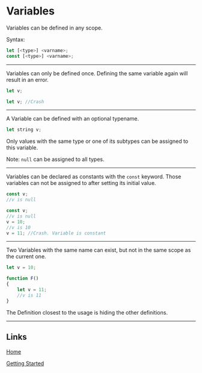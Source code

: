 # Variables

Variables can be defined in any scope.

Syntax:
```js
let [<type>] <varname>;
const [<type>] <varname>;
```

___

Variables can only be defined once. Defining the same variable again will result in an error.

```js
let v;

let v; //Crash
```

___

A Variable can be defined with an optional typename.

```js
let string v;
```

Only values with the same type or one of its subtypes can be assigned to this variable.

Note: `null` can be assigned to all types.

___


Variables can be declared as constants with the `const` keyword.
Those variables can not be assigned to after setting its initial value.

```js
const v;
//v is null
```

```js
const v;
//v is null
v = 10;
//v is 10
v = 11; //Crash. Variable is constant
````

___

Two Variables with the same name can exist, but not in the same scope as the current one.

```js
let v = 10;

function F()
{
	let v = 11;
	//v is 11
}
```

The Definition closest to the usage is hiding the other definitions.

___

## Links

[Home](../Readme.md)

[Getting Started](../GettingStarted.md)